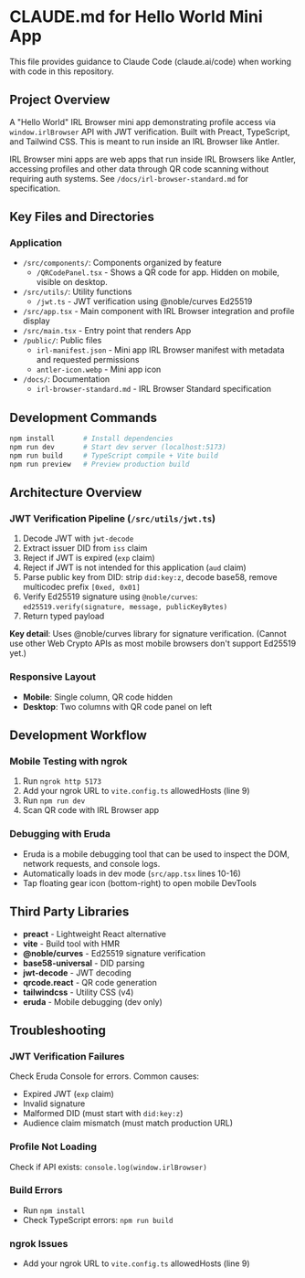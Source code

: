 # CLAUDE.md for Hello World Mini App

This file provides guidance to Claude Code (claude.ai/code) when working with code in this repository.

## Project Overview

A "Hello World" IRL Browser mini app demonstrating profile access via `window.irlBrowser` API with JWT verification. Built with Preact, TypeScript, and Tailwind CSS. This is meant to run inside an IRL Browser like Antler.

IRL Browser mini apps are web apps that run inside IRL Browsers like Antler, accessing profiles and other data through QR code scanning without requiring auth systems. See `/docs/irl-browser-standard.md` for specification.

## Key Files and Directories

### Application
- `/src/components/`: Components organized by feature
  - `/QRCodePanel.tsx` - Shows a QR code for app. Hidden on mobile, visible on desktop.
- `/src/utils/`: Utility functions
  - `/jwt.ts` - JWT verification using @noble/curves Ed25519
- `/src/app.tsx` - Main component with IRL Browser integration and profile display
- `/src/main.tsx` - Entry point that renders App
- `/public/`: Public files
  - `irl-manifest.json` - Mini app IRL Browser manifest with metadata and requested permissions
  - `antler-icon.webp` - Mini app icon
- `/docs/`: Documentation
  - `irl-browser-standard.md` - IRL Browser Standard specification

## Development Commands

```bash
npm install       # Install dependencies
npm run dev       # Start dev server (localhost:5173)
npm run build     # TypeScript compile + Vite build
npm run preview   # Preview production build
```

## Architecture Overview

### JWT Verification Pipeline (`/src/utils/jwt.ts`)
1. Decode JWT with `jwt-decode`
2. Extract issuer DID from `iss` claim
3. Reject if JWT is expired (`exp` claim)
4. Reject if JWT is not intended for this application (`aud` claim)
5. Parse public key from DID: strip `did:key:z`, decode base58, remove multicodec prefix `[0xed, 0x01]`
6. Verify Ed25519 signature using `@noble/curves`: `ed25519.verify(signature, message, publicKeyBytes)`
7. Return typed payload

**Key detail**: Uses @noble/curves library for signature verification. (Cannot use other Web Crypto APIs as most mobile browsers don't support Ed25519 yet.)

### Responsive Layout
- **Mobile**: Single column, QR code hidden
- **Desktop**: Two columns with QR code panel on left

## Development Workflow

### Mobile Testing with ngrok
1. Run `ngrok http 5173`
2. Add your ngrok URL to `vite.config.ts` allowedHosts (line 9)
3. Run `npm run dev`
4. Scan QR code with IRL Browser app

### Debugging with Eruda
- Eruda is a mobile debugging tool that can be used to inspect the DOM, network requests, and console logs.
- Automatically loads in dev mode (`src/app.tsx` lines 10-16)
- Tap floating gear icon (bottom-right) to open mobile DevTools

## Third Party Libraries

- **preact** - Lightweight React alternative
- **vite** - Build tool with HMR
- **@noble/curves** - Ed25519 signature verification
- **base58-universal** - DID parsing
- **jwt-decode** - JWT decoding
- **qrcode.react** - QR code generation
- **tailwindcss** - Utility CSS (v4)
- **eruda** - Mobile debugging (dev only)

## Troubleshooting

### JWT Verification Failures
Check Eruda Console for errors. Common causes:
- Expired JWT (`exp` claim)
- Invalid signature
- Malformed DID (must start with `did:key:z`)
- Audience claim mismatch (must match production URL)

### Profile Not Loading
Check if API exists: `console.log(window.irlBrowser)`

### Build Errors
- Run `npm install`
- Check TypeScript errors: `npm run build`

### ngrok Issues
- Add your ngrok URL to `vite.config.ts` allowedHosts (line 9)